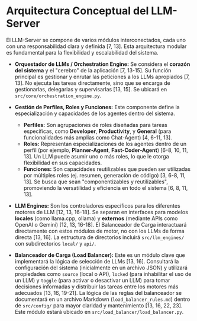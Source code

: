 # Arquitectura Conceptual del LLM-Server

El LLM-Server se compone de varios módulos interconectados, cada uno con una responsabilidad clara y definida [7, 13]. Esta arquitectura modular es fundamental para la flexibilidad y escalabilidad del sistema.

*   **Orquestador de LLMs / Orchestration Engine:** Se considera el **corazón del sistema** y el "cerebro" de la aplicación [7, 13-15]. Su función principal es gestionar y enrutar las peticiones a los LLMs apropiados [7, 13]. No ejecuta las tareas directamente, sino que se encarga de gestionarlas, delegarlas y supervisarlas [13, 15]. Se ubicará en `src/core/orchestration_engine.py`.

*   **Gestión de Perfiles, Roles y Funciones:** Este componente define la especialización y capacidades de los agentes dentro del sistema.
    *   **Perfiles:** Son agrupaciones de roles diseñadas para tareas específicas, como **Developer**, **Productivity**, y **General** (para funcionalidades más amplias como Chat-Agent) [4, 6-11, 13].
    *   **Roles:** Representan especializaciones de los agentes dentro de un perfil (por ejemplo, **Planner-Agent**, **Fast-Coder-Agent**) [6-8, 10, 11, 13]. Un LLM puede asumir uno o más roles, lo que le otorga flexibilidad en sus capacidades.
    *   **Funciones:** Son capacidades reutilizables que pueden ser utilizadas por múltiples roles (ej. resumen, generación de código) [3, 6-8, 11, 13]. Se busca que sean "componentizables y reutilizables", promoviendo la versatilidad y eficiencia en todo el sistema [6, 8, 11, 13].

*   **LLM Engines:** Son los controladores específicos para los diferentes motores de LLM [12, 13, 16-18]. Se separan en interfaces para modelos **locales** (como llama.cpp, ollama) y **externos** (mediante APIs como OpenAI o Gemini) [12, 13, 16-18]. El Balanceador de Carga interactuará directamente con estos módulos de motor, no con los LLMs de forma directa [13, 16]. La estructura de directorios incluirá `src/llm_engines/` con subdirectorios `local/` y `api/`.

*   **Balanceador de Carga (Load Balancer):** Este es un módulo clave que implementará la lógica de selección de LLMs [13, 16]. Consultará la configuración del sistema (inicialmente en un archivo JSON) y utilizará propiedades como `source` (local o API), `locked` (para inhabilitar el uso de un LLM) y `toggle` (para activar o desactivar un LLM) para tomar decisiones informadas y distribuir las tareas entre los motores más adecuados [13, 16, 19-21]. La lógica de las reglas del balanceador se documentará en un archivo Markdown (`load_balancer_rules.md`) dentro de `src/config/` para mayor claridad y mantenimiento [13, 16, 22, 23]. Este módulo estará ubicado en `src/load_balancer/load_balancer.py`.
